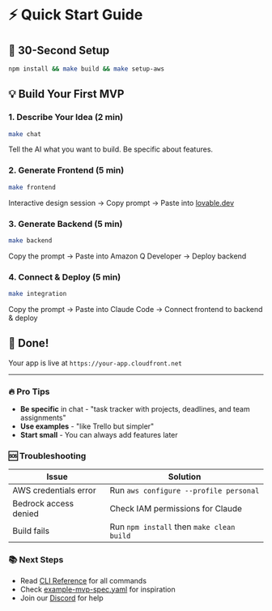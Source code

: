 # ⚡ Quick Start Guide

## 🚀 30-Second Setup

```bash
npm install && make build && make setup-aws
```

## 💡 Build Your First MVP

### 1. Describe Your Idea (2 min)
```bash
make chat
```
Tell the AI what you want to build. Be specific about features.

### 2. Generate Frontend (5 min)
```bash
make frontend
```
Interactive design session → Copy prompt → Paste into [lovable.dev](https://lovable.dev)

### 3. Generate Backend (5 min)
```bash
make backend
```
Copy the prompt → Paste into Amazon Q Developer → Deploy backend

### 4. Connect & Deploy (5 min)
```bash
make integration
```
Copy the prompt → Paste into Claude Code → Connect frontend to backend & deploy

## 🎉 Done!

Your app is live at `https://your-app.cloudfront.net`

---

### 🔥 Pro Tips

- **Be specific** in chat - "task tracker with projects, deadlines, and team assignments"
- **Use examples** - "like Trello but simpler"
- **Start small** - You can always add features later

### 🆘 Troubleshooting

| Issue | Solution |
|-------|----------|
| AWS credentials error | Run `aws configure --profile personal` |
| Bedrock access denied | Check IAM permissions for Claude |
| Build fails | Run `npm install` then `make clean build` |

### 📚 Next Steps

- Read [CLI Reference](CLI_REFERENCE.md) for all commands
- Check [example-mvp-spec.yaml](../templates/example-mvp-spec.yaml) for inspiration
- Join our [Discord](https://discord.gg/overnight-mvp) for help